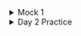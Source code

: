 <details>
<summary> Mock 1 </summary>

Schema 

`restaurants`       (restaurant_id PK, name, city, signup_date)\
`orders`            (order_id PK, restaurant_id FK, customer_id FK,
                   placed_at TIMESTAMP, status VARCHAR,
                   subtotal_cents INT, delivery_fee_cents INT,
                   courier_id FK, cancelled_at TIMESTAMP NULL)\
`order_items`       (order_id FK, item_id FK, quantity INT, price_cents INT)\
`couriers`          (courier_id PK, name)\
`customers`         (customer_id PK, name, city, signup_date)\

Statuses are ‘PLACED’, ‘DELIVERED’, ‘CANCELLED’.
Assume data spans multiple years and CURRENT_DATE is 2025-06-11.

### SQL Practice (4 Qs)
Suggested timing: 6–8 min each\
Recommended features: DATE_TRUNC, INTERVAL arithmetic, JOINs, conditional aggregation, window functions, CTEs.

#### A-1 Year-over-Year January Order Declines (Easy)
Return restaurant_id, this_year_orders, last_year_orders, percent_change for every restaurant whose January order count this year < January order count last year.

Requirements

Compare January 2025 vs January 2024.
Percent change = (this_year − last_year) / last_year.
Order by percent_change ASC (biggest drop first).

```sql
WITH jan24 AS (
    SELECT restaurant_id, COUNT(*) AS last_year
    FROM orders
    WHERE placed_at >= DATE '2024-01-01'
      AND placed_at  < DATE '2024-02-01'
    GROUP BY restaurant_id
),
jan25 AS (
    SELECT restaurant_id, COUNT(*) AS this_year
    FROM orders
    WHERE placed_at >= DATE '2025-01-01'
      AND placed_at  < DATE '2025-02-01'
    GROUP BY restaurant_id
)
SELECT j25.restaurant_id,
       j25.this_year,
       j24.last_year,
       ROUND( (j25.this_year - j24.last_year)::NUMERIC / j24.last_year, 4) AS percent_change
FROM jan25 j25
JOIN jan24 j24 USING (restaurant_id)
WHERE j25.this_year < j24.last_year
ORDER BY percent_change ASC;
```

#### A-2 30-Day Cancellation Rate per Restaurant (Easy/Medium)
For each restaurant that had ≥ 30 total orders in the past 30 days (relative to CURRENT_DATE), output:\
restaurant_id | total_orders | cancelled_orders | cancel_pct\
Cancel % = cancelled_orders / total_orders, rounded to 2 decimal places.\
Order by cancel_pct DESC, break ties by total_orders DESC.\
Hint: status = 'CANCELLED' OR cancelled_at IS NOT NULL.\

```sql
WITH last_30 AS (
    SELECT restaurant_id,
           COUNT(*) AS total_orders,
           COUNT(*) FILTER (
               WHERE status='CANCELLED' OR cancelled_at IS NOT NULL
           )  AS cancelled_orders
    FROM orders
    WHERE placed_at >= CURRENT_DATE - INTERVAL '30 days'
    GROUP BY restaurant_id
    HAVING COUNT(*) >= 30
)
SELECT restaurant_id,
       total_orders,
       cancelled_orders,
       ROUND(cancelled_orders::NUMERIC / total_orders, 2) AS cancel_pct
FROM last_30
ORDER BY cancel_pct DESC, total_orders DESC;
```

#### A-3 7-Day Rolling Avg Delivery Fee by City (Medium)

Produce a result set with columns\
window_start (DATE) | city | avg_delivery_fee_cents
for every city and every 7-day window (inclusive) in the past 90 days.\
    • A window starts each day, so windows will overlap.\
    • Use window functions, not self-joins.\
    • Exclude cities with < 100 orders in that 7-day window.\
    • Order by window_start, then city.

```sql 
-- NOTE : You cannot use LAG have to use Range Between 

WITH daily AS (          -- 1. compact orders into one row per (city, day)
    SELECT
        CAST(o.placed_at AS DATE)          AS order_date,
        r.city,
        COUNT(*)                           AS day_orders,
        SUM(o.delivery_fee_cents)          AS day_fee_cents
    FROM   orders       o
    JOIN   restaurants  r ON r.restaurant_id = o.restaurant_id
    -- 90-day horizon + 6 extra days so every window is complete
    WHERE  o.placed_at >= CURRENT_DATE - INTERVAL '96 days'
      AND  (o.status <> 'cancelled' OR o.cancelled_at IS NULL)   -- ignore cancelled orders
    GROUP  BY 1, 2
),
rolling AS (            -- 2. 7-day window that starts ON EACH order_date
    SELECT
        order_date                            AS window_start,
        city,
        /* number of orders in the 7-day span [window_start, window_start+6] */
        SUM(day_orders)    OVER (
            PARTITION BY city
            ORDER BY order_date
            RANGE BETWEEN CURRENT ROW AND INTERVAL '6 days' FOLLOWING
        ) AS window_orders,
        /* total delivery fees in that same span */
        SUM(day_fee_cents) OVER (
            PARTITION BY city
            ORDER BY order_date
            RANGE BETWEEN CURRENT ROW AND INTERVAL '6 days' FOLLOWING
        ) AS window_fee_cents
    FROM daily
)
SELECT
    window_start,
    city,
    ROUND(window_fee_cents::NUMERIC / window_orders, 2) AS avg_delivery_fee_cents
FROM   rolling
/* keep only windows whose START lies in the past 90 days
   and for which the trailing 6 days are already in the data set            */
WHERE  window_start BETWEEN CURRENT_DATE - INTERVAL '90 days'
                        AND     CURRENT_DATE - INTERVAL '6 days'
  AND  window_orders >= 100          -- ≥ 100 orders in that 7-day window
ORDER  BY window_start, city;
```




#### A-4 Likely Churned Customers (Medium)

Find customers who
placed ≥ 3 orders lifetime, and
have no orders in the last 60 days.\
Return: customer_id, lifetime_orders, days_since_last_order
Sort descending by days_since_last_order.

```sql 
with cust_stats AS (
SELECT count(order_id) as lifetime_orders, 
       customer_id, 
       MAX(placed_at)::date as last_order_placed
FROM
orders  
GROUP BY customer_id
)
SELECT customer_id, 
lifetime_orders,
(CURRENT_DATE - last_order_placed::date) AS days_since_last_order
FROM 
cust_stats
where lifetime_orders >= 3
and CURRENT_DATE - INTERVAL '60 days' > last_order_placed 


-- In one query 
SELECT
    customer_id,
    COUNT(*)                                             AS lifetime_orders,
    (CURRENT_DATE - MAX(placed_at)::date)::int           AS days_since_last_order
FROM orders
GROUP BY customer_id
HAVING COUNT(*) >= 3
   AND MAX(placed_at) <= CURRENT_DATE - INTERVAL '60 days'
ORDER BY days_since_last_order DESC;
```
</details>

<details>
<summary> Day 2 Practice </summary>

####  [App Click-through Rate (CTR)](https://datalemur.com/questions/click-through-rate) (6 min)

```sql
-- issue with DATE_TRUNC, its for truncation not part
-- ended up using > <  logic 
-- round bracket 
-- could have used DATE_PART('year', timestamp::DATE) = 2022
SELECT
  app_id,
  ROUND(100.0 *
    SUM(CASE WHEN event_type = 'click' THEN 1 ELSE 0 END) /
    SUM(CASE WHEN event_type = 'impression' THEN 1 ELSE 0 END), 2)  AS ctr_rate
FROM events
WHERE timestamp >= '2022-01-01' 
  AND timestamp < '2023-01-01'
GROUP BY app_id;

```

#### [SQL Question 1: First 14-Day Satisfaction](https://datalemur.com/blog/doordash-sql-interview-questions)(9 min)
Ordered within 14 days of signup and signup in June22, what is their order cancellation rate ?
```sql
WITH june22_users AS (
    SELECT customer_id, signup_timestamp
    FROM customers
    WHERE signup_timestamp >= '2022-06-01'
      AND signup_timestamp <  '2022-07-01'
),
orders_14d AS (
    SELECT o.*,
           CASE
               WHEN status IN ('completed incorrectly', 'never received')
                 OR actual_delivery_timestamp > order_timestamp + INTERVAL '30 minutes' -- missed this constraint
               THEN 1 ELSE 0
           END AS is_bad
    FROM orders o
    JOIN june22_users ju -- inner join works no need for left
      ON o.customer_id = ju.customer_id
     AND o.order_timestamp >= ju.signup_timestamp -- explicit condition 
     AND o.order_timestamp <  ju.signup_timestamp + INTERVAL '14 days' -- less than 
)
SELECT
    ROUND(100.0 * SUM(is_bad)::numeric / COUNT(*), 2) AS bad_experience_pct
FROM orders_14d;


--- Alternate thinking in one cte
--- move all conditions to join 
WITH first14d_orders AS (
    SELECT
        o.order_id,
        /* “Bad” if status tells us so OR delivered after the 30-min SLA */
        (   o.status IN ('completed incorrectly', 'never received')
         OR o.actual_delivery_timestamp
              > o.order_timestamp + INTERVAL '30 minutes'
        ) AS is_bad
    FROM orders   o
    JOIN customers c
      ON c.customer_id = o.customer_id
     /* ① June-2022 sign-ups only */
     AND c.signup_timestamp >= DATE '2022-06-01'
     AND c.signup_timestamp <  DATE '2022-07-01'
     /* ② Order must fall in the customer’s first 14 days */
     AND o.order_timestamp >= c.signup_timestamp
     AND o.order_timestamp <  c.signup_timestamp + INTERVAL '14 days'
)

SELECT
    ROUND(100 * AVG(is_bad::int), 2)  AS bad_experience_pct
FROM first14d_orders;
```

#### [SQL Question 2: : Analyze DoorDash Delivery Performance](https://datalemur.com/blog/doordash-sql-interview-questions)(8 min)

As a Data Analyst at DoorDash, you're tasked to analyze the delivery performance of the drivers. Specifically, you are asked to compute the average delivery duration of each driver for each day, the rank of each driver's daily average delivery duration, and the overall average delivery duration per driver.

Use the deliveries table where each row represents a single delivery. The columns are:
delivery_id: An identifier for the delivery
driver_id: An identifier for the driver
delivery_start_time: Timestamp for the start of the delivery
delivery_end_time: Timestamp for the end of the delivery
```sql 

WITH daily AS (
    SELECT
        driver_id,
        DATE_TRUNC('day', delivery_start_time) AS delivery_day, -- focus on naming
        AVG(delivery_end_time - delivery_start_time) AS avg_delivery_dur
    FROM deliveries
    WHERE delivery_start_time IS NOT NULL -- checks I missed 
      AND delivery_end_time   IS NOT NULL -- checks I missed
    GROUP BY driver_id, DATE_TRUNC('day', delivery_start_time)
)
SELECT
    driver_id,
    delivery_day,
    avg_delivery_dur,
    RANK() OVER (PARTITION BY delivery_day 
                 ORDER BY avg_delivery_dur ASC)  AS daily_rank, -- did desc pay attention - getting impatient 
    AVG(avg_delivery_dur) OVER (PARTITION BY driver_id) AS overall_avg_delivery_dur -- was not too sure while writing this 
FROM daily
ORDER BY delivery_day, daily_rank; -- missed ordering


--- Tips 
--- Keep in mind the window functions will only work with columns it is involved with like in this `overall_avg_delivery_dur` will only see `avg_delivery_dur` and `driver_id` and for each row for that driver it will put same value.
--- Rank(will skip next rank, leave gaps after ties, skip 1-2-2-4) and Dense Rank (will not skip 1-2-2-3)
```

#### [SQL Question 4: Restaurant Performance Analysis](12 min)

Tip: Jot down a 1-sentence goal (e.g., “Find top 5 restaurants by order count in last 30 days”)

```sql
SELECT 
    restaurant_id,
    tot_orders
FROM (
    SELECT 
        restaurant_id,
        COUNT(order_id) AS tot_orders,
        RANK() OVER (ORDER BY COUNT(order_id) DESC) AS order_rank -- used rank which is a reserved keyword
    FROM orders AS o
    WHERE 
        o.order_date >= CURRENT_DATE - INTERVAL '1 month'
        AND o.order_date < CURRENT_DATE -- missed AND 
    GROUP BY restaurant_id
) ranked_rest
WHERE order_rank <= 5;


```
</details>
